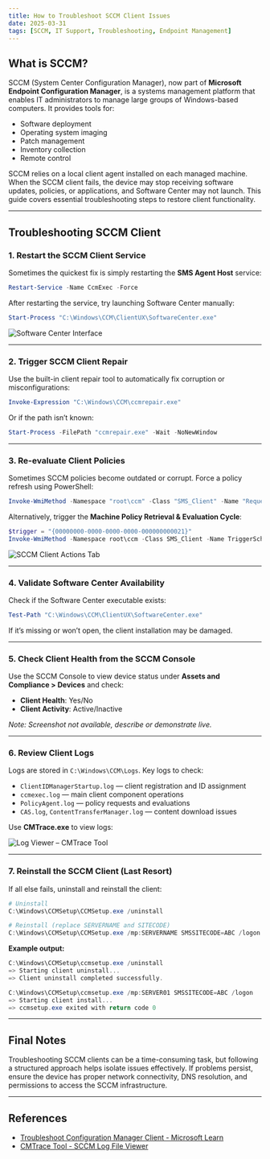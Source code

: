 ```yaml
---
title: How to Troubleshoot SCCM Client Issues
date: 2025-03-31
tags: [SCCM, IT Support, Troubleshooting, Endpoint Management]
---
```

## What is SCCM?

SCCM (System Center Configuration Manager), now part of **Microsoft Endpoint Configuration Manager**, is a systems management platform that enables IT administrators to manage large groups of Windows-based computers. It provides tools for:

- Software deployment
- Operating system imaging
- Patch management
- Inventory collection
- Remote control

SCCM relies on a local client agent installed on each managed machine. When the SCCM client fails, the device may stop receiving software updates, policies, or applications, and Software Center may not launch. This guide covers essential troubleshooting steps to restore client functionality.

---

## Troubleshooting SCCM Client

### 1. Restart the SCCM Client Service

Sometimes the quickest fix is simply restarting the **SMS Agent Host** service:

```powershell
Restart-Service -Name CcmExec -Force
```

After restarting the service, try launching Software Center manually:

```powershell
Start-Process "C:\Windows\CCM\ClientUX\SoftwareCenter.exe"
```

![Software Center Interface](/images/repair-sccm/Software-Center-Interface.png)

---

### 2. Trigger SCCM Client Repair

Use the built-in client repair tool to automatically fix corruption or misconfigurations:

```powershell
Invoke-Expression "C:\Windows\CCM\ccmrepair.exe"
```

Or if the path isn’t known:

```powershell
Start-Process -FilePath "ccmrepair.exe" -Wait -NoNewWindow
```

---

### 3. Re-evaluate Client Policies

Sometimes SCCM policies become outdated or corrupt. Force a policy refresh using PowerShell:

```powershell
Invoke-WmiMethod -Namespace "root\ccm" -Class "SMS_Client" -Name "RequestMachinePolicyNow"
```

Alternatively, trigger the **Machine Policy Retrieval & Evaluation Cycle**:

```powershell
$trigger = "{00000000-0000-0000-0000-000000000021}"
Invoke-WmiMethod -Namespace root\ccm -Class SMS_Client -Name TriggerSchedule -ArgumentList $trigger
```

![SCCM Client Actions Tab](/images/repair-sccm/SCCM-Client-Actions-Tab.jpg)

---

### 4. Validate Software Center Availability

Check if the Software Center executable exists:

```powershell
Test-Path "C:\Windows\CCM\ClientUX\SoftwareCenter.exe"
```

If it’s missing or won’t open, the client installation may be damaged.

---

### 5. Check Client Health from the SCCM Console

Use the SCCM Console to view device status under **Assets and Compliance > Devices** and check:

- **Client Health**: Yes/No
- **Client Activity**: Active/Inactive

_Note: Screenshot not available, describe or demonstrate live._

---

### 6. Review Client Logs

Logs are stored in `C:\Windows\CCM\Logs`. Key logs to check:

- `ClientIDManagerStartup.log` — client registration and ID assignment
- `ccmexec.log` — main client component operations
- `PolicyAgent.log` — policy requests and evaluations
- `CAS.log`, `ContentTransferManager.log` — content download issues

Use **CMTrace.exe** to view logs:

![Log Viewer – CMTrace Tool](/images/repair-sccm/Log-Viewer-CMTrace-Tool.jpg)

---

### 7. Reinstall the SCCM Client (Last Resort)

If all else fails, uninstall and reinstall the client:

```powershell
# Uninstall
C:\Windows\CCMSetup\CCMSetup.exe /uninstall

# Reinstall (replace SERVERNAME and SITECODE)
C:\Windows\CCMSetup\CCMSetup.exe /mp:SERVERNAME SMSSITECODE=ABC /logon
```

**Example output:**

```powershell
C:\Windows\CCMSetup\ccmsetup.exe /uninstall
=> Starting client uninstall...
=> Client uninstall completed successfully.

C:\Windows\CCMSetup\ccmsetup.exe /mp:SERVER01 SMSSITECODE=ABC /logon
=> Starting client install...
=> ccmsetup.exe exited with return code 0
```

---

## Final Notes

Troubleshooting SCCM clients can be a time-consuming task, but following a structured approach helps isolate issues effectively. If problems persist, ensure the device has proper network connectivity, DNS resolution, and permissions to access the SCCM infrastructure.

---

## References

- [Troubleshoot Configuration Manager Client - Microsoft Learn](https://learn.microsoft.com/en-us/mem/configmgr/core/clients/manage/troubleshoot-client-installation)
- [CMTrace Tool - SCCM Log File Viewer](https://learn.microsoft.com/en-us/mem/configmgr/core/plan-design/hierarchy/log-files#bkmk_cmtrace)
